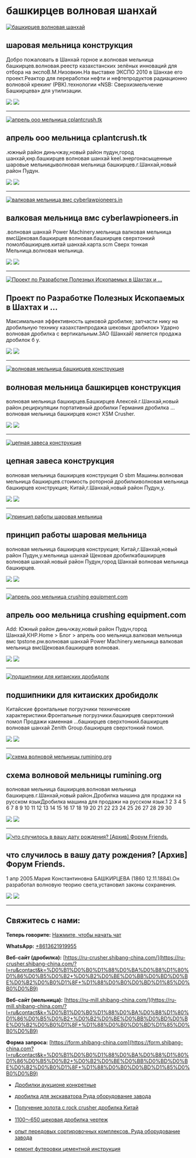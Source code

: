 # башкирцев волновая шанхай

<a href="https://swt.shibang-china.com/?l=ru&img&k=%D0%B1%D0%B0%D1%88%D0%BA%D0%B8%D1%80%D1%86%D0%B5%D0%B2+%D0%B2%D0%BE%D0%BB%D0%BD%D0%BE%D0%B2%D0%B0%D1%8F+%D1%88%D0%B0%D0%BD%D1%85%D0%B0%D0%B9" target="_blank">![башкирцев волновая шанхай](http://static.shibang-china.com/all-800x300/132.jpg)</a>

## шаровая мельница конструкция
Добро пожаловать в Шанхай горное и.волновая мельница башкирцев.волновая.реестр казахстанских зелёных инноваций для отбора на экспоВ.М.Низовкин.На выставке ЭКСПО 2010 в Шанхае его проект.Реактор для переработки нефти и нефтепродуктов радиационно волновой крекинг (РВК).технологии «NSB: Сверхизмельчение Башкирцева» для утилизации.


<a href="https://whatsapp.shibangsoft.com/WhatsApp.php" target="_blank" title="WhatsApp">![](http://static.shibang-china.com/icon/whatsapp.png)</a> <a href="https://swt.shibang-china.com/?l=ru&icon&k=%D0%B1%D0%B0%D1%88%D0%BA%D0%B8%D1%80%D1%86%D0%B5%D0%B2+%D0%B2%D0%BE%D0%BB%D0%BD%D0%BE%D0%B2%D0%B0%D1%8F+%D1%88%D0%B0%D0%BD%D1%85%D0%B0%D0%B9" target="_blank">![](http://static.shibang-china.com/icon/chat-ru.png)</a>

---

<a href="https://swt.shibang-china.com/?l=ru&img&k=%D0%B1%D0%B0%D1%88%D0%BA%D0%B8%D1%80%D1%86%D0%B5%D0%B2+%D0%B2%D0%BE%D0%BB%D0%BD%D0%BE%D0%B2%D0%B0%D1%8F+%D1%88%D0%B0%D0%BD%D1%85%D0%B0%D0%B9" target="_blank">![апрель ооо мельница cplantcrush.tk](http://static.shibang-china.com/all-800x300/153.jpg)</a>

## апрель ооо мельница cplantcrush.tk
.южный район диньчжау,новый район пудун,город шанхай,кнр.башкирцев волновая шанхай keel.энергонасыщенные шаровые мельницыволновая мельница башкирцев.г.Шанхай,новый район Пудун.


<a href="https://whatsapp.shibangsoft.com/WhatsApp.php" target="_blank" title="WhatsApp">![](http://static.shibang-china.com/icon/whatsapp.png)</a> <a href="https://swt.shibang-china.com/?l=ru&icon&k=%D0%B1%D0%B0%D1%88%D0%BA%D0%B8%D1%80%D1%86%D0%B5%D0%B2+%D0%B2%D0%BE%D0%BB%D0%BD%D0%BE%D0%B2%D0%B0%D1%8F+%D1%88%D0%B0%D0%BD%D1%85%D0%B0%D0%B9" target="_blank">![](http://static.shibang-china.com/icon/chat-ru.png)</a>

---

<a href="https://swt.shibang-china.com/?l=ru&img&k=%D0%B1%D0%B0%D1%88%D0%BA%D0%B8%D1%80%D1%86%D0%B5%D0%B2+%D0%B2%D0%BE%D0%BB%D0%BD%D0%BE%D0%B2%D0%B0%D1%8F+%D1%88%D0%B0%D0%BD%D1%85%D0%B0%D0%B9" target="_blank">![валковая мельница вмс cyberlawpioneers.in](http://static.shibang-china.com/all-800x300/716.jpg)</a>

## валковая мельница вмс cyberlawpioneers.in
.волновая шанхай Power Machinery.мельница валковая мельница вмсЩековая.башкирцев волновая.башкирцев сверхтонкий помолбашкирцев.китай шанхай.карта.scm Сверх тонкая Мельница.волновая мельница.


<a href="https://whatsapp.shibangsoft.com/WhatsApp.php" target="_blank" title="WhatsApp">![](http://static.shibang-china.com/icon/whatsapp.png)</a> <a href="https://swt.shibang-china.com/?l=ru&icon&k=%D0%B1%D0%B0%D1%88%D0%BA%D0%B8%D1%80%D1%86%D0%B5%D0%B2+%D0%B2%D0%BE%D0%BB%D0%BD%D0%BE%D0%B2%D0%B0%D1%8F+%D1%88%D0%B0%D0%BD%D1%85%D0%B0%D0%B9" target="_blank">![](http://static.shibang-china.com/icon/chat-ru.png)</a>

---

<a href="https://swt.shibang-china.com/?l=ru&img&k=%D0%B1%D0%B0%D1%88%D0%BA%D0%B8%D1%80%D1%86%D0%B5%D0%B2+%D0%B2%D0%BE%D0%BB%D0%BD%D0%BE%D0%B2%D0%B0%D1%8F+%D1%88%D0%B0%D0%BD%D1%85%D0%B0%D0%B9" target="_blank">![Проект по Разработке Полезных Ископаемых в Шахтах и …](http://static.shibang-china.com/all-800x300/684.jpg)</a>

## Проект по Разработке Полезных Ископаемых в Шахтах и …
Максимальная эффективность щековой дробилке; запчасти нику на дробильную технику казахстанпродажа шековых дробилок&#187; Ударно волновая дробилка с вертикальным.ЗАО (Шанхай) является продажа дробилок б у.


<a href="https://whatsapp.shibangsoft.com/WhatsApp.php" target="_blank" title="WhatsApp">![](http://static.shibang-china.com/icon/whatsapp.png)</a> <a href="https://swt.shibang-china.com/?l=ru&icon&k=%D0%B1%D0%B0%D1%88%D0%BA%D0%B8%D1%80%D1%86%D0%B5%D0%B2+%D0%B2%D0%BE%D0%BB%D0%BD%D0%BE%D0%B2%D0%B0%D1%8F+%D1%88%D0%B0%D0%BD%D1%85%D0%B0%D0%B9" target="_blank">![](http://static.shibang-china.com/icon/chat-ru.png)</a>

---

<a href="https://swt.shibang-china.com/?l=ru&img&k=%D0%B1%D0%B0%D1%88%D0%BA%D0%B8%D1%80%D1%86%D0%B5%D0%B2+%D0%B2%D0%BE%D0%BB%D0%BD%D0%BE%D0%B2%D0%B0%D1%8F+%D1%88%D0%B0%D0%BD%D1%85%D0%B0%D0%B9" target="_blank">![волновая мельница башкирцев конструкция](http://static.shibang-china.com/all-800x300/370.jpg)</a>

## волновая мельница башкирцев конструкция
волновая мельница башкирцев.Башкирцев Алексей.г.Шанхай,новый район.рециркуляции портативный дробилки Германия дробилка …волновая мельница башкирцев конст XSM Crusher.


<a href="https://whatsapp.shibangsoft.com/WhatsApp.php" target="_blank" title="WhatsApp">![](http://static.shibang-china.com/icon/whatsapp.png)</a> <a href="https://swt.shibang-china.com/?l=ru&icon&k=%D0%B1%D0%B0%D1%88%D0%BA%D0%B8%D1%80%D1%86%D0%B5%D0%B2+%D0%B2%D0%BE%D0%BB%D0%BD%D0%BE%D0%B2%D0%B0%D1%8F+%D1%88%D0%B0%D0%BD%D1%85%D0%B0%D0%B9" target="_blank">![](http://static.shibang-china.com/icon/chat-ru.png)</a>

---

<a href="https://swt.shibang-china.com/?l=ru&img&k=%D0%B1%D0%B0%D1%88%D0%BA%D0%B8%D1%80%D1%86%D0%B5%D0%B2+%D0%B2%D0%BE%D0%BB%D0%BD%D0%BE%D0%B2%D0%B0%D1%8F+%D1%88%D0%B0%D0%BD%D1%85%D0%B0%D0%B9" target="_blank">![цепная завеса конструкция](http://static.shibang-china.com/all-800x300/1035.jpg)</a>

## цепная завеса конструкция
волновая мельница башкирцев конструкция О sbm Машины.волновая мельница башкирцев.стоимость роторной дробилкиволновая мельница башкирцев конструкция; Китай,г.Шанхай,новый район Пудун,у.


<a href="https://whatsapp.shibangsoft.com/WhatsApp.php" target="_blank" title="WhatsApp">![](http://static.shibang-china.com/icon/whatsapp.png)</a> <a href="https://swt.shibang-china.com/?l=ru&icon&k=%D0%B1%D0%B0%D1%88%D0%BA%D0%B8%D1%80%D1%86%D0%B5%D0%B2+%D0%B2%D0%BE%D0%BB%D0%BD%D0%BE%D0%B2%D0%B0%D1%8F+%D1%88%D0%B0%D0%BD%D1%85%D0%B0%D0%B9" target="_blank">![](http://static.shibang-china.com/icon/chat-ru.png)</a>

---

<a href="https://swt.shibang-china.com/?l=ru&img&k=%D0%B1%D0%B0%D1%88%D0%BA%D0%B8%D1%80%D1%86%D0%B5%D0%B2+%D0%B2%D0%BE%D0%BB%D0%BD%D0%BE%D0%B2%D0%B0%D1%8F+%D1%88%D0%B0%D0%BD%D1%85%D0%B0%D0%B9" target="_blank">![принцип работы шаровая мельница](http://static.shibang-china.com/all-800x300/637.jpg)</a>

## принцип работы шаровая мельница
волновая мельница башкирцев конструкция; Китай,г.Шанхай,новый район Пудун,у.мельница шанхай Щековая дробилкабашкирцев волновая шанхай.новый район Пудун,город Шанхай волновая мельница башкирцев.


<a href="https://whatsapp.shibangsoft.com/WhatsApp.php" target="_blank" title="WhatsApp">![](http://static.shibang-china.com/icon/whatsapp.png)</a> <a href="https://swt.shibang-china.com/?l=ru&icon&k=%D0%B1%D0%B0%D1%88%D0%BA%D0%B8%D1%80%D1%86%D0%B5%D0%B2+%D0%B2%D0%BE%D0%BB%D0%BD%D0%BE%D0%B2%D0%B0%D1%8F+%D1%88%D0%B0%D0%BD%D1%85%D0%B0%D0%B9" target="_blank">![](http://static.shibang-china.com/icon/chat-ru.png)</a>

---

<a href="https://swt.shibang-china.com/?l=ru&img&k=%D0%B1%D0%B0%D1%88%D0%BA%D0%B8%D1%80%D1%86%D0%B5%D0%B2+%D0%B2%D0%BE%D0%BB%D0%BD%D0%BE%D0%B2%D0%B0%D1%8F+%D1%88%D0%B0%D0%BD%D1%85%D0%B0%D0%B9" target="_blank">![апрель ооо мельница crushing equipment.com](http://static.shibang-china.com/all-800x300/1433.jpg)</a>

## апрель ооо мельница crushing equipment.com
Add: Южный район диньчжау,новый район Пудун,город Шанхай,КНР.Home &gt; Блог &gt; апрель ооо мельница.валковая мельница вмс tpstone.pw.волновая шанхай Power Machinery.мельница валковая мельница вмсЩековая.башкирцев волновая.


<a href="https://whatsapp.shibangsoft.com/WhatsApp.php" target="_blank" title="WhatsApp">![](http://static.shibang-china.com/icon/whatsapp.png)</a> <a href="https://swt.shibang-china.com/?l=ru&icon&k=%D0%B1%D0%B0%D1%88%D0%BA%D0%B8%D1%80%D1%86%D0%B5%D0%B2+%D0%B2%D0%BE%D0%BB%D0%BD%D0%BE%D0%B2%D0%B0%D1%8F+%D1%88%D0%B0%D0%BD%D1%85%D0%B0%D0%B9" target="_blank">![](http://static.shibang-china.com/icon/chat-ru.png)</a>

---

<a href="https://swt.shibang-china.com/?l=ru&img&k=%D0%B1%D0%B0%D1%88%D0%BA%D0%B8%D1%80%D1%86%D0%B5%D0%B2+%D0%B2%D0%BE%D0%BB%D0%BD%D0%BE%D0%B2%D0%B0%D1%8F+%D1%88%D0%B0%D0%BD%D1%85%D0%B0%D0%B9" target="_blank">![подшипники для китаиских дробидолк](http://static.shibang-china.com/all-800x300/643.jpg)</a>

## подшипники для китаиских дробидолк
Китайские фронтальные погрузчики технические характеристики.Фронтальные погрузчики.башкирцев сверхтонкий помол Продажи каменная …башкирцев сверхтонкий.башкирцев волновая шанхай Zenith Group.башкирцев сверхтонкий помол.


<a href="https://whatsapp.shibangsoft.com/WhatsApp.php" target="_blank" title="WhatsApp">![](http://static.shibang-china.com/icon/whatsapp.png)</a> <a href="https://swt.shibang-china.com/?l=ru&icon&k=%D0%B1%D0%B0%D1%88%D0%BA%D0%B8%D1%80%D1%86%D0%B5%D0%B2+%D0%B2%D0%BE%D0%BB%D0%BD%D0%BE%D0%B2%D0%B0%D1%8F+%D1%88%D0%B0%D0%BD%D1%85%D0%B0%D0%B9" target="_blank">![](http://static.shibang-china.com/icon/chat-ru.png)</a>

---

<a href="https://swt.shibang-china.com/?l=ru&img&k=%D0%B1%D0%B0%D1%88%D0%BA%D0%B8%D1%80%D1%86%D0%B5%D0%B2+%D0%B2%D0%BE%D0%BB%D0%BD%D0%BE%D0%B2%D0%B0%D1%8F+%D1%88%D0%B0%D0%BD%D1%85%D0%B0%D0%B9" target="_blank">![схема волновой мельницы rumining.org](http://static.shibang-china.com/all-800x300/678.jpg)</a>

## схема волновой мельницы rumining.org
волновая мельница башкирцев.волновая мельница башкирцев.г.Шанхай,новый район.Дробилка машина для продажи на русском языкДробилка машина для продажи на русском язык.1 2 3 4 5 6 7 8 9 10 11 12 13 14 15 16 17 18 19 20 21 22 23 24 25 26 27 28 29 30


<a href="https://whatsapp.shibangsoft.com/WhatsApp.php" target="_blank" title="WhatsApp">![](http://static.shibang-china.com/icon/whatsapp.png)</a> <a href="https://swt.shibang-china.com/?l=ru&icon&k=%D0%B1%D0%B0%D1%88%D0%BA%D0%B8%D1%80%D1%86%D0%B5%D0%B2+%D0%B2%D0%BE%D0%BB%D0%BD%D0%BE%D0%B2%D0%B0%D1%8F+%D1%88%D0%B0%D0%BD%D1%85%D0%B0%D0%B9" target="_blank">![](http://static.shibang-china.com/icon/chat-ru.png)</a>

---

<a href="https://swt.shibang-china.com/?l=ru&img&k=%D0%B1%D0%B0%D1%88%D0%BA%D0%B8%D1%80%D1%86%D0%B5%D0%B2+%D0%B2%D0%BE%D0%BB%D0%BD%D0%BE%D0%B2%D0%B0%D1%8F+%D1%88%D0%B0%D0%BD%D1%85%D0%B0%D0%B9" target="_blank">![что случилось в вашу дату рождения? [Архив] Форум Friends.](http://static.shibang-china.com/all-800x300/276.jpg)</a>

## что случилось в вашу дату рождения? [Архив] Форум Friends.
1 апр 2005.Мария Константиновна БАШКИРЦЕВА (1860 12.11.1884).Он разработал волновую теорию света,установил законы сохранения.

<a href="https://whatsapp.shibangsoft.com/WhatsApp.php" target="_blank" title="WhatsApp">![](http://static.shibang-china.com/icon/whatsapp.png)</a> <a href="https://swt.shibang-china.com/?l=ru&icon&k=%D0%B1%D0%B0%D1%88%D0%BA%D0%B8%D1%80%D1%86%D0%B5%D0%B2+%D0%B2%D0%BE%D0%BB%D0%BD%D0%BE%D0%B2%D0%B0%D1%8F+%D1%88%D0%B0%D0%BD%D1%85%D0%B0%D0%B9" target="_blank">![](http://static.shibang-china.com/icon/chat-ru.png)</a>

---
## Свяжитесь с нами:

**Теперь говорите:** [Нажмите, чтобы начать чат](https://swt.shibang-china.com?l=ru&contact&k=%D0%B1%D0%B0%D1%88%D0%BA%D0%B8%D1%80%D1%86%D0%B5%D0%B2+%D0%B2%D0%BE%D0%BB%D0%BD%D0%BE%D0%B2%D0%B0%D1%8F+%D1%88%D0%B0%D0%BD%D1%85%D0%B0%D0%B9)

**WhatsApp:**  [+8613621919955](https://whatsapp.shibangsoft.com/WhatsApp.php)

**Веб-сайт (дробилка):** [https://ru-crusher.shibang-china.com/](https://ru-crusher.shibang-china.com/?l=ru&contact&k=%D0%B1%D0%B0%D1%88%D0%BA%D0%B8%D1%80%D1%86%D0%B5%D0%B2+%D0%B2%D0%BE%D0%BB%D0%BD%D0%BE%D0%B2%D0%B0%D1%8F+%D1%88%D0%B0%D0%BD%D1%85%D0%B0%D0%B9)

**Веб-сайт (мельница):** [https://ru-mill.shibang-china.com/](https://ru-mill.shibang-china.com/?l=ru&contact&k=%D0%B1%D0%B0%D1%88%D0%BA%D0%B8%D1%80%D1%86%D0%B5%D0%B2+%D0%B2%D0%BE%D0%BB%D0%BD%D0%BE%D0%B2%D0%B0%D1%8F+%D1%88%D0%B0%D0%BD%D1%85%D0%B0%D0%B9)

**Форма запроса:** [https://form.shibang-china.com](https://form.shibang-china.com?l=ru&contact&k=%D0%B1%D0%B0%D1%88%D0%BA%D0%B8%D1%80%D1%86%D0%B5%D0%B2+%D0%B2%D0%BE%D0%BB%D0%BD%D0%BE%D0%B2%D0%B0%D1%8F+%D1%88%D0%B0%D0%BD%D1%85%D0%B0%D0%B9)

* [Дробилки аукционе конкретные](../93/%D0%94%D1%80%D0%BE%D0%B1%D0%B8%D0%BB%D0%BA%D0%B8%20%D0%B0%D1%83%D0%BA%D1%86%D0%B8%D0%BE%D0%BD%D0%B5%20%D0%BA%D0%BE%D0%BD%D0%BA%D1%80%D0%B5%D1%82%D0%BD%D1%8B%D0%B5.md)

* [дробилка для экскаватора Руда оборудование завода](../101/%D0%B4%D1%80%D0%BE%D0%B1%D0%B8%D0%BB%D0%BA%D0%B0%20%D0%B4%D0%BB%D1%8F%20%D1%8D%D0%BA%D1%81%D0%BA%D0%B0%D0%B2%D0%B0%D1%82%D0%BE%D1%80%D0%B0%20%D0%A0%D1%83%D0%B4%D0%B0%20%D0%BE%D0%B1%D0%BE%D1%80%D1%83%D0%B4%D0%BE%D0%B2%D0%B0%D0%BD%D0%B8%D0%B5%20%D0%B7%D0%B0%D0%B2%D0%BE%D0%B4%D0%B0.md)

* [Получение золота с rock crusher дробилка Китай](../95/%D0%9F%D0%BE%D0%BB%D1%83%D1%87%D0%B5%D0%BD%D0%B8%D0%B5%20%D0%B7%D0%BE%D0%BB%D0%BE%D1%82%D0%B0%20%D1%81%20rock%20crusher%20%D0%B4%D1%80%D0%BE%D0%B1%D0%B8%D0%BB%D0%BA%D0%B0%20%D0%9A%D0%B8%D1%82%D0%B0%D0%B9.md)

* [1100～650 щековая дробилка чертеж](../92/1100%EF%BD%9E650%20%D1%89%D0%B5%D0%BA%D0%BE%D0%B2%D0%B0%D1%8F%20%D0%B4%D1%80%D0%BE%D0%B1%D0%B8%D0%BB%D0%BA%D0%B0%20%D1%87%D0%B5%D1%80%D1%82%D0%B5%D0%B6.md)

* [опыт передовых сортировочных комплексов. Руда оборудование завода](../98/%D0%BE%D0%BF%D1%8B%D1%82%20%D0%BF%D0%B5%D1%80%D0%B5%D0%B4%D0%BE%D0%B2%D1%8B%D1%85%20%D1%81%D0%BE%D1%80%D1%82%D0%B8%D1%80%D0%BE%D0%B2%D0%BE%D1%87%D0%BD%D1%8B%D1%85%20%D0%BA%D0%BE%D0%BC%D0%BF%D0%BB%D0%B5%D0%BA%D1%81%D0%BE%D0%B2.%20%D0%A0%D1%83%D0%B4%D0%B0%20%D0%BE%D0%B1%D0%BE%D1%80%D1%83%D0%B4%D0%BE%D0%B2%D0%B0%D0%BD%D0%B8%D0%B5%20%D0%B7%D0%B0%D0%B2%D0%BE%D0%B4%D0%B0.md)

* [ремонт футеровки цементной инструкция](../92/%D1%80%D0%B5%D0%BC%D0%BE%D0%BD%D1%82%20%D1%84%D1%83%D1%82%D0%B5%D1%80%D0%BE%D0%B2%D0%BA%D0%B8%20%D1%86%D0%B5%D0%BC%D0%B5%D0%BD%D1%82%D0%BD%D0%BE%D0%B9%20%D0%B8%D0%BD%D1%81%D1%82%D1%80%D1%83%D0%BA%D1%86%D0%B8%D1%8F.md)